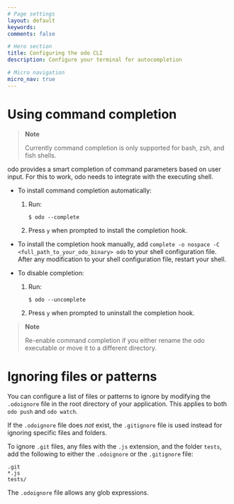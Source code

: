 ```yaml
---
# Page settings
layout: default
keywords:
comments: false

# Hero section
title: Configuring the odo CLI
description: Configure your terminal for autocompletion

# Micro navigation
micro_nav: true
---
```

# Using command completion

> **Note**
> 
> Currently command completion is only supported for bash, zsh, and fish shells.

odo provides a smart completion of command parameters based on user input. For this to work, odo needs to integrate with the executing shell.

  - To install command completion automatically:
    
    1.  Run:
        
        ``` terminal
        $ odo --complete
        ```
    
    2.  Press `y` when prompted to install the completion hook.

  - To install the completion hook manually, add `complete -o nospace -C <full_path_to_your_odo_binary> odo` to your shell configuration file. After any modification to your shell configuration file, restart your shell.

  - To disable completion:
    
    1.  Run:
        
        ``` terminal
        $ odo --uncomplete
        ```
    
    2.  Press `y` when prompted to uninstall the completion hook.

> **Note**
> 
> Re-enable command completion if you either rename the odo executable or move it to a different directory.

# Ignoring files or patterns

You can configure a list of files or patterns to ignore by modifying the `.odoignore` file in the root directory of your application. This applies to both `odo push` and `odo watch`.

If the `.odoignore` file does *not* exist, the `.gitignore` file is used instead for ignoring specific files and folders.

To ignore `.git` files, any files with the `.js` extension, and the folder `tests`, add the following to either the `.odoignore` or the `.gitignore` file:

    .git
    *.js
    tests/

The `.odoignore` file allows any glob expressions.
